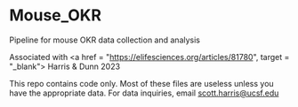 # Mouse_OKR
Pipeline for mouse OKR data collection and analysis

Associated with <a href = "https://elifesciences.org/articles/81780", target = "_blank"> Harris & Dunn 2023 </a>

This repo contains code only. Most of these files are useless unless you have the appropriate data. For data inquiries, email <a href = "mailto:scott.harris@ucsf.edu">scott.harris@ucsf.edu</a>
